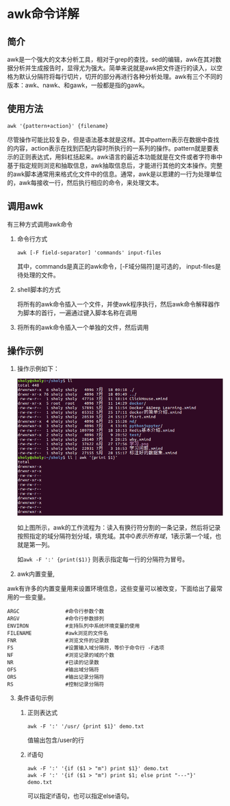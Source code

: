 # awk命令详解

## 简介

awk是一个强大的文本分析工具，相对于grep的查找，sed的编辑，awk在其对数据分析并生成报告时，显得尤为强大。简单来说就是awk把文件逐行的读入，以空格为默认分隔符将每行切片，切开的部分再进行各种分析处理。awk有三个不同的版本：awk、nawk、和gawk，一般都是指的gawk。

## 使用方法

```shell
awk '{pattern+action}' {filename}
```

尽管操作可能比较复杂，但是语法基本就是这样。其中pattern表示在数据中查找的内容，action表示在找到匹配内容时所执行的一系列的操作。pattern就是要表示的正则表达式，用斜杠括起来。awk语言的最近本功能就是在文件或者字符串中基于指定规则浏览和抽取信息，awk抽取信息后，才能进行其他的文本操作。完整的awk脚本通常用来格式化文件中的信息。通常，awk是以恩建的一行为处理单位的，awk每接收一行，然后执行相应的命令，来处理文本。

## 调用awk

有三种方式调用awk命令

1. 命令行方式

   ```shell
   awk [-F field-separator] 'commands' input-files
   ```

   其中，commands是真正的awk命令，[-F域分隔符]是可选的， input-files是待处理的文件。

2. shell脚本的方式

   将所有的awk命令插入一个文件，并使awk程序执行，然后awk命令解释器作为脚本的首行，一遍通过键入脚本名称在调用

3. 将所有的awk命令插入一个单独的文件，然后调用

## 操作示例

1. 操作示例如下：

   ![](./png/awk.png)

   如上图所示，awk的工作流程为：读入有换行符分割的一条记录，然后将记录按照指定的域分隔符划分域，填充域。其中$0表示所有域，$1表示第一个域，也就是第一列。

   如`awk -F ':' {print($1)}` 则表示指定每一行的分隔符为冒号。

2.  awk内置变量,

   awk有许多的内置变量用来设置环境信息，这些变量可以被改变，下面给出了最常用的一些变量。

   ```shell
   ARGC               #命令行参数个数
   ARGV               #命令行参数排列
   ENVIRON            #支持队列中系统环境变量的使用
   FILENAME           #awk浏览的文件名
   FNR                #浏览文件的记录数
   FS                 #设置输入域分隔符，等价于命令行 -F选项
   NF                 #浏览记录的域的个数
   NR                 #已读的记录数
   OFS                #输出域分隔符
   ORS                #输出记录分隔符
   RS                 #控制记录分隔符
   ```

3. 条件语句示例

   1. 正则表达式

      ```shell
      awk -F ':' '/usr/ {print $1}' demo.txt
      ```

      值输出包含/user的行

   2. if语句

      ```shell
      awk -F ':' '{if ($1 > "m") print $1}' demo.txt
      awk -F ':' '{if ($1 > "m") print $1; else print "---"}' demo.txt
      ```

      可以指定if语句，也可以指定else语句。




